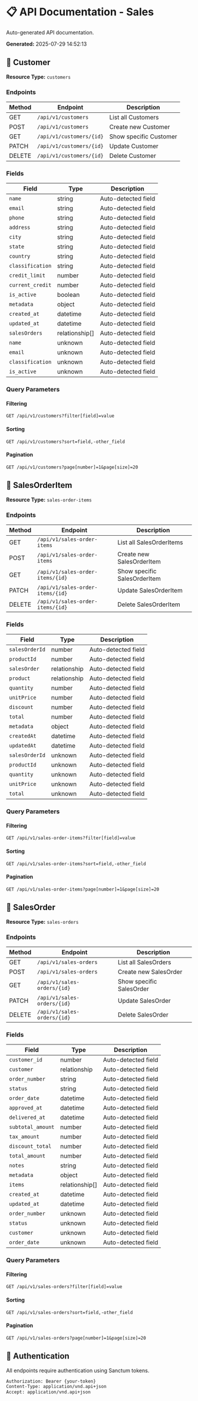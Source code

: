 # 📋 API Documentation - Sales

Auto-generated API documentation.

**Generated:** 2025-07-29 14:52:13

## 📄 Customer

**Resource Type:** `customers`

### Endpoints

| Method | Endpoint | Description |
|--------|----------|-------------|
| GET | `/api/v1/customers` | List all Customers |
| POST | `/api/v1/customers` | Create new Customer |
| GET | `/api/v1/customers/{id}` | Show specific Customer |
| PATCH | `/api/v1/customers/{id}` | Update Customer |
| DELETE | `/api/v1/customers/{id}` | Delete Customer |

### Fields

| Field | Type | Description |
|-------|------|-------------|
| `name` | string | Auto-detected field |
| `email` | string | Auto-detected field |
| `phone` | string | Auto-detected field |
| `address` | string | Auto-detected field |
| `city` | string | Auto-detected field |
| `state` | string | Auto-detected field |
| `country` | string | Auto-detected field |
| `classification` | string | Auto-detected field |
| `credit_limit` | number | Auto-detected field |
| `current_credit` | number | Auto-detected field |
| `is_active` | boolean | Auto-detected field |
| `metadata` | object | Auto-detected field |
| `created_at` | datetime | Auto-detected field |
| `updated_at` | datetime | Auto-detected field |
| `salesOrders` | relationship[] | Auto-detected field |
| `name` | unknown | Auto-detected field |
| `email` | unknown | Auto-detected field |
| `classification` | unknown | Auto-detected field |
| `is_active` | unknown | Auto-detected field |

### Query Parameters

#### Filtering
```
GET /api/v1/customers?filter[field]=value
```

#### Sorting
```
GET /api/v1/customers?sort=field,-other_field
```

#### Pagination
```
GET /api/v1/customers?page[number]=1&page[size]=20
```

## 📄 SalesOrderItem

**Resource Type:** `sales-order-items`

### Endpoints

| Method | Endpoint | Description |
|--------|----------|-------------|
| GET | `/api/v1/sales-order-items` | List all SalesOrderItems |
| POST | `/api/v1/sales-order-items` | Create new SalesOrderItem |
| GET | `/api/v1/sales-order-items/{id}` | Show specific SalesOrderItem |
| PATCH | `/api/v1/sales-order-items/{id}` | Update SalesOrderItem |
| DELETE | `/api/v1/sales-order-items/{id}` | Delete SalesOrderItem |

### Fields

| Field | Type | Description |
|-------|------|-------------|
| `salesOrderId` | number | Auto-detected field |
| `productId` | number | Auto-detected field |
| `salesOrder` | relationship | Auto-detected field |
| `product` | relationship | Auto-detected field |
| `quantity` | number | Auto-detected field |
| `unitPrice` | number | Auto-detected field |
| `discount` | number | Auto-detected field |
| `total` | number | Auto-detected field |
| `metadata` | object | Auto-detected field |
| `createdAt` | datetime | Auto-detected field |
| `updatedAt` | datetime | Auto-detected field |
| `salesOrderId` | unknown | Auto-detected field |
| `productId` | unknown | Auto-detected field |
| `quantity` | unknown | Auto-detected field |
| `unitPrice` | unknown | Auto-detected field |
| `total` | unknown | Auto-detected field |

### Query Parameters

#### Filtering
```
GET /api/v1/sales-order-items?filter[field]=value
```

#### Sorting
```
GET /api/v1/sales-order-items?sort=field,-other_field
```

#### Pagination
```
GET /api/v1/sales-order-items?page[number]=1&page[size]=20
```

## 📄 SalesOrder

**Resource Type:** `sales-orders`

### Endpoints

| Method | Endpoint | Description |
|--------|----------|-------------|
| GET | `/api/v1/sales-orders` | List all SalesOrders |
| POST | `/api/v1/sales-orders` | Create new SalesOrder |
| GET | `/api/v1/sales-orders/{id}` | Show specific SalesOrder |
| PATCH | `/api/v1/sales-orders/{id}` | Update SalesOrder |
| DELETE | `/api/v1/sales-orders/{id}` | Delete SalesOrder |

### Fields

| Field | Type | Description |
|-------|------|-------------|
| `customer_id` | number | Auto-detected field |
| `customer` | relationship | Auto-detected field |
| `order_number` | string | Auto-detected field |
| `status` | string | Auto-detected field |
| `order_date` | datetime | Auto-detected field |
| `approved_at` | datetime | Auto-detected field |
| `delivered_at` | datetime | Auto-detected field |
| `subtotal_amount` | number | Auto-detected field |
| `tax_amount` | number | Auto-detected field |
| `discount_total` | number | Auto-detected field |
| `total_amount` | number | Auto-detected field |
| `notes` | string | Auto-detected field |
| `metadata` | object | Auto-detected field |
| `items` | relationship[] | Auto-detected field |
| `created_at` | datetime | Auto-detected field |
| `updated_at` | datetime | Auto-detected field |
| `order_number` | unknown | Auto-detected field |
| `status` | unknown | Auto-detected field |
| `customer` | unknown | Auto-detected field |
| `order_date` | unknown | Auto-detected field |

### Query Parameters

#### Filtering
```
GET /api/v1/sales-orders?filter[field]=value
```

#### Sorting
```
GET /api/v1/sales-orders?sort=field,-other_field
```

#### Pagination
```
GET /api/v1/sales-orders?page[number]=1&page[size]=20
```


## 🔐 Authentication

All endpoints require authentication using Sanctum tokens.

```bash
Authorization: Bearer {your-token}
Content-Type: application/vnd.api+json
Accept: application/vnd.api+json
```

